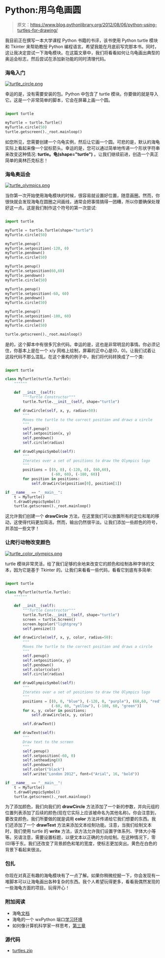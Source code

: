 # Python:用乌龟画圆

> 原文：<https://www.blog.pythonlibrary.org/2012/08/06/python-using-turtles-for-drawing/>

我目前正在撰写一本大学课程 Python 书籍的书评，该书使用 Python turtle 模块和 Tkinter 来帮助教授 Python 编程语言。希望我能在月底前写完那本书。同时，这让我决定尝试一下海龟模块。在这篇文章中，我们将看看如何让乌龟画出典型的奥运会标志，然后尝试在添加新功能的同时清理代码。

### 海龟入门

[![](img/3897aa13f4e58e46654013384e87d36e.png "turtle_circle.png")](https://www.blog.pythonlibrary.org/wp-content/uploads/2012/08/turtle_ex.png)

幸运的是，没有需要安装的包。Python 中包含了 turtle 模块。你要做的就是导入它。这是一个非常简单的脚本，它会在屏幕上画一个圆。

```py

import turtle

myTurtle = turtle.Turtle()
myTurtle.circle(50)
turtle.getscreen()._root.mainloop()

```

如您所见，您需要创建一个乌龟实例，然后让它画一个圆。可悲的是，默认的海龟实际上看起来像一个鼠标箭头。幸运的是，您可以通过简单地传递一个形状字符串来改变这种情况: **turtle。龟(shape="turtle")** 。让我们继续前进，创造一个真正简单的奥林匹克标志！

### 海龟奥运会

[![](img/51a54c4d267153a2e41fe69e9579b839.png "turtle_olympics.png")](https://www.blog.pythonlibrary.org/wp-content/uploads/2012/08/turtle_olympics.png)

当你第一次开始使用海龟模块的时候，很容易就设置好位置，随意画圈。然而，你很快就会发现海龟在圆圈之间画线，通常会把事情搞得一团糟，所以你要确保处理好这一点。这是我们制作这个符号的第一次尝试:

```py

import turtle

myTurtle = turtle.Turtle(shape="turtle")
myTurtle.circle(50)

myTurtle.penup()
myTurtle.setposition(-120, 0)
myTurtle.pendown()
myTurtle.circle(50)

myTurtle.penup()
myTurtle.setposition(60,60)
myTurtle.pendown()
myTurtle.circle(50)

myTurtle.penup()
myTurtle.setposition(-60, 60)
myTurtle.pendown()
myTurtle.circle(50)

myTurtle.penup()
myTurtle.setposition(-180, 60)
myTurtle.pendown()
myTurtle.circle(50)

turtle.getscreen()._root.mainloop()

```

是的，这个脚本中有很多冗余代码。幸运的是，这也是非常明显的事情。你必须记住，你基本上是在一个 x/y 网格上绘制，屏幕的正中心是(0，0)。让我们试着让这段代码不那么混乱。在这个重构的例子中，我们将代码转换成了一个类:

```py

import turtle

class MyTurtle(turtle.Turtle):
    """"""

    def __init__(self):
        """Turtle Constructor"""
        turtle.Turtle.__init__(self, shape="turtle")

    def drawCircle(self, x, y, radius=50):
        """
        Moves the turtle to the correct position and draws a circle
        """
        self.penup()
        self.setposition(x, y)
        self.pendown()
        self.circle(radius)

    def drawOlympicSymbol(self):
        """
        Iterates over a set of positions to draw the Olympics logo
        """
        positions = [(0, 0), (-120, 0), (60,60),
                     (-60, 60), (-180, 60)]
        for position in positions:
            self.drawCircle(position[0], position[1])

if __name__ == "__main__":
    t = MyTurtle()
    t.drawOlympicSymbol()
    turtle.getscreen()._root.mainloop()

```

这允许我们创建一个 **drawCircle** 方法，在这里我们可以放置所有的定位和笔的移动，这使得代码更加简洁。然而，输出仍然很平淡。让我们添加一些颜色的符号，并添加一些文字！

### 让爬行动物改变颜色

[![](img/0c81f16afcb06373d9e337c22bffe17d.png "turtle_color_olympics.png")](https://www.blog.pythonlibrary.org/wp-content/uploads/2012/08/turtle_color_olympics.png)

turtle 模块非常灵活，给了我们足够的余地来改变它的颜色和绘制各种字体的文本，因为它是基于 Tkinter 的。让我们来看看一些代码，看看它到底有多简单:

```py

import turtle

class MyTurtle(turtle.Turtle):
    """"""

    def __init__(self):
        """Turtle Constructor"""
        turtle.Turtle.__init__(self, shape="turtle")
        screen = turtle.Screen()
        screen.bgcolor("lightgrey")
        self.pensize(3)

    def drawCircle(self, x, y, color, radius=50):
        """
        Moves the turtle to the correct position and draws a circle
        """
        self.penup()
        self.setposition(x, y)
        self.pendown()
        self.color(color)
        self.circle(radius)

    def drawOlympicSymbol(self):
        """
        Iterates over a set of positions to draw the Olympics logo
        """
        positions = [(0, 0, "blue"), (-120, 0, "purple"), (60,60, "red"),
                     (-60, 60, "yellow"), (-180, 60, "green")]
        for x, y, color in positions:
            self.drawCircle(x, y, color)

        self.drawText()

    def drawText(self):
        """
        Draw text to the screen
        """
        self.penup()
        self.setposition(-60, 0)
        self.setheading(0)
        self.pendown()
        self.color("black")
        self.write("London 2012", font=("Arial", 16, "bold"))

if __name__ == "__main__":
    t = MyTurtle()
    t.drawOlympicSymbol()
    turtle.getscreen()._root.mainloop()

```

为了添加颜色，我们向我们的 **drawCircle** 方法添加了一个新的参数，并向元组的位置列表添加了后续的颜色(现在它实际上应该被命名为其他名称)。你会注意到，要改变颜色，我们所要做的就是调用 **color** 方法并传递给它我们想要的东西。我们还添加了一个 **drawText** 方法来添加文本绘制功能。注意，当我们绘制文本时，我们使用 turtle 的 **write** 方法，该方法允许我们设置字体系列、字体大小等等。另请注意，需要设置标题，以便文本以正确的方向绘制。在这种情况下，零(0)等于东。我们还改变了背景颜色和笔的宽度，使标志更加突出。黄色在白色的背景下看起来很淡。

### 包扎

你现在对真正有趣的海龟模块有了一点了解。如果你稍微挖掘一下，你会发现有一堆脚本可以让海龟画出各种复杂的东西。我个人希望玩得更多，看看我偶然发现的一些海龟方面的项目。玩得开心！

### 附加阅读

*   海龟[文档](http://docs.python.org/library/turtle.html)
*   海龟的一个 wxPython 端口[学习环境](http://pythonturtle.org/)
*   如何像计算机科学家一样思考，[第三章](http://openbookproject.net/thinkcs/python/english3e/hello_little_turtles.html)

### 源代码

*   [turtles.zip](https://www.blog.pythonlibrary.org/wp-content/uploads/2012/08/turtles.zip)
